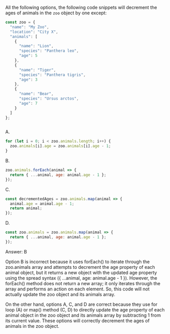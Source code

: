 All the following options, the following code snippets will decrement the ages of animals in the `zoo` object by one except:
```js
const zoo = {
  "name": "My Zoo",
  "location": "City X",
  "animals": [
    {
      "name": "Lion",
      "species": "Panthera leo",
      "age": 5
    },
    {
      "name": "Tiger",
      "species": "Panthera tigris",
      "age": 3
    },
    {
      "name": "Bear",
      "species": "Ursus arctos",
      "age": 7
    }
  ]
};



```

A. 
```js
for (let i = 0; i < zoo.animals.length; i++) {
  zoo.animals[i].age = zoo.animals[i].age - 1;
}

``` 

B. 
```js
zoo.animals.forEach(animal => {
  return { ...animal, age: animal.age - 1 };
});
```

C. 
```js
const decrementedAges = zoo.animals.map(animal => {
  animal.age = animal.age - 1;
  return animal;
});

```

D. 
```js
const zoo.animals = zoo.animals.map(animal => {
  return { ...animal, age: animal.age - 1 };
});

```


Answer: B



Option B is incorrect because it uses forEach() to iterate through the zoo.animals array and attempts to decrement the age property of each animal object, but it returns a new object with the updated age property using the spread syntax ({ ...animal, age: animal.age - 1 }). However, the forEach() method does not return a new array; it only iterates through the array and performs an action on each element. So, this code will not actually update the zoo object and its animals array.

On the other hand, options A, C, and D are correct because they use for loop (A) or map() method (C, D) to directly update the age property of each animal object in the zoo object and its animals array by subtracting 1 from its current value. These options will correctly decrement the ages of animals in the zoo object.